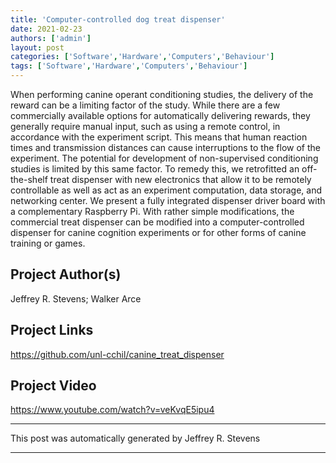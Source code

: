 ```yaml
---
title: 'Computer-controlled dog treat dispenser'
date: 2021-02-23
authors: ['admin']
layout: post
categories: ['Software','Hardware','Computers','Behaviour']
tags: ['Software','Hardware','Computers','Behaviour']
---
```

When performing canine operant conditioning studies, the delivery of the reward can be a limiting factor of the study. While there are a few commercially available options for automatically delivering rewards, they generally require manual input, such as using a remote control, in accordance with the experiment script. This means that human reaction times and transmission distances can cause interruptions to the flow of the experiment. The potential for development of non-supervised conditioning studies is limited by this same factor. To remedy this, we retrofitted an off-the-shelf treat dispenser with new electronics that allow it to be remotely controllable as well as act as an experiment computation, data storage, and networking center. We present a fully integrated dispenser driver board with a complementary Raspberry Pi. With rather simple modifications, the commercial treat dispenser can be modified into a computer-controlled dispenser for canine cognition experiments or for other forms of canine training or games.
## Project Author(s)
Jeffrey R. Stevens; Walker Arce
## Project Links
https://github.com/unl-cchil/canine_treat_dispenser
## Project Video
https://www.youtube.com/watch?v=veKvqE5ipu4
***
This post was automatically generated by
Jeffrey R. Stevens
***
